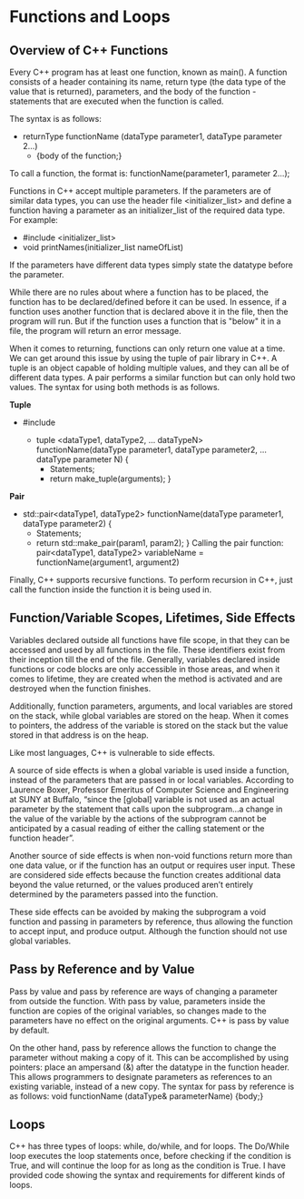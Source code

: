 # Functions and Loops

## Overview of C++ Functions
Every C++ program has at least one function, known as main(). A function consists of a header containing its name, return type (the data type of the value that is returned), parameters, and the body of the function - statements that are executed when the function is called. 

The syntax is as follows: 

- returnType functionName (dataType parameter1, dataType parameter 2…)
  -   {body of the function;}

To call a function, the format is: functionName(parameter1, parameter 2…);

Functions in C++ accept multiple parameters. If the parameters are of similar data types, you can use the header file <initializer_list> and define a function having a parameter as an initializer_list of the required data type. For example: 
- #include <initializer_list>
- void printNames(initializer_list<string> nameOfList) 

If the parameters have different data types simply state the datatype before the parameter. 

While there are no rules about where a function has to be placed, the function has to be declared/defined before it can be used. In essence, if a function uses another function that is declared above it in the file, then the program will run. But if the function uses a function that is "below" it in a file, the program will return an error message. 

When it comes to returning, functions can only return one value at a time. We can get around this issue by using the tuple of pair library in C++. A tuple is an object capable of holding multiple values, and they can all be of different data types. A pair performs a similar function but can only hold two values. The syntax for using both methods is as follows.

**Tuple**
- #include<tuple>
  - tuple <dataType1, dataType2, … dataTypeN> functionName(dataType parameter1, dataType parameter2, … dataType parameter N) {
    - Statements;
    - return make_tuple(arguments); }

**Pair**
- std::pair<dataType1, dataType2> functionName(dataType parameter1, dataType parameter2) {
  - Statements; 
  - return std::make_pair(param1, param2); }
Calling the pair function: pair<dataType1, dataType2> variableName = functionName(argument1, argument2)

Finally, C++ supports recursive functions. To perform recursion in C++, just call the function inside the function it is being used in. 

## Function/Variable Scopes, Lifetimes, Side Effects
Variables declared outside all functions have file scope, in that they can be accessed and used by all functions in the file. These identifiers exist from their inception till the end of the file. Generally, variables declared inside functions or code blocks are only accessible in those areas, and when it comes to lifetime, they are created when the method is activated and are destroyed when the function finishes. 

Additionally, function parameters, arguments, and local variables are stored on the stack, while global variables are stored on the heap. When it comes to pointers, the address of the variable is stored on the stack but the value stored in that address is on the heap. 

Like most languages, C++ is vulnerable to side effects. 

A source of side effects is when a global variable is used inside a function, instead of the parameters that are passed in or local variables. According to Laurence Boxer, Professor Emeritus of Computer Science and Engineering at SUNY at Buffalo, “since the [global] variable is not used as an actual parameter by the statement that calls upon the subprogram…a change in the value of the variable by the actions of the subprogram cannot be anticipated by a casual reading of either the calling statement or the function header”. 

Another source of side effects is when non-void functions return more than one data value, or if the function has an output or requires user input. These are considered side effects because the function creates additional data beyond the value returned, or the values produced aren’t entirely determined by the parameters passed into the function.  

These side effects can be avoided by making the subprogram a void function and passing in parameters by reference, thus allowing the function to accept input, and produce output. Although the function should not use global variables.

## Pass by Reference and by Value
Pass by value and pass by reference are ways of changing a parameter from outside the function. With pass by value, parameters inside the function are copies of the original variables, so changes made to the parameters have no effect on the original arguments. C++ is pass by value by default.

On the other hand, pass by reference allows the function to change the parameter without making a copy of it. This can be accomplished by using pointers: place an ampersand (&) after the datatype in the function header. This allows programmers to designate parameters as references to an existing variable, instead of a new copy. The syntax for pass by reference is as follows: void functionName (dataType& parameterName) {body;}

## Loops
C++ has three types of loops: while, do/while, and for loops. The Do/While loop executes the loop statements once, before checking if the condition is True, and will continue the loop for as long as the condition is True. I have provided code showing the syntax and requirements for different kinds of loops. 






